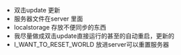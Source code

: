- 双击update 更新
- 服务器文件在server 里面
- localstorage 存放不便同步的东西
- 我尽量做成双击update直接运行的甚至的自动重启，更新的
- I_WANT_TO_RESET_WORLD  放进server可以重置服务器

